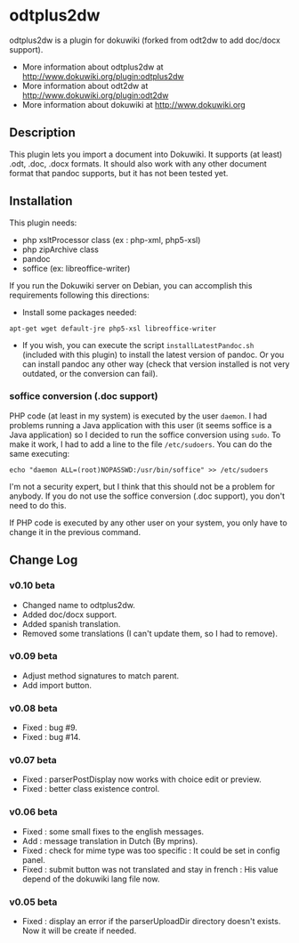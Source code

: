# odtplus2dw

odtplus2dw is a plugin for dokuwiki (forked from odt2dw to add doc/docx support).

- More information about odtplus2dw at http://www.dokuwiki.org/plugin:odtplus2dw
- More information about odt2dw at http://www.dokuwiki.org/plugin:odt2dw
- More information about dokuwiki at http://www.dokuwiki.org

## Description

This plugin lets you import a document into Dokuwiki. It supports (at least) .odt, .doc, .docx formats. It should also work with any other document format that pandoc supports, but it has not been tested yet.

## Installation 

This plugin needs:

- php xsltProcessor class (ex : php-xml, php5-xsl)
- php zipArchive class
- pandoc
- soffice (ex: libreoffice-writer)

If you run the Dokuwiki server on Debian, you can accomplish this requirements following this directions:

- Install some packages needed:

`apt-get wget default-jre php5-xsl libreoffice-writer`

- If you wish, you can execute the script `installLatestPandoc.sh` (included with this plugin) to install the latest version of pandoc. Or you can install pandoc any other way (check that version installed is not very outdated, or the conversion can fail).

### soffice conversion (.doc support)

PHP code (at least in my system) is executed by the user `daemon`. I had problems running a Java application with this user (it seems soffice is a Java application) so I decided to run the soffice conversion using `sudo`. To make it work, I had to add a line to the file `/etc/sudoers`. You can do the same executing: 

`echo "daemon ALL=(root)NOPASSWD:/usr/bin/soffice" >> /etc/sudoers`

I'm not a security expert, but I think that this should not be a problem for anybody. If you do not use the soffice conversion (.doc support), you don't need to do this.

If PHP code is executed by any other user on your system, you only have to change it in the previous command.

## Change Log

### v0.10 beta

- Changed name to odtplus2dw.
- Added doc/docx support.
- Added spanish translation.
- Removed some translations (I can't update them, so I had to remove).

### v0.09 beta

- Adjust method signatures to match parent.
- Add import button.

### v0.08 beta

- Fixed : bug #9.
- Fixed : bug #14.

### v0.07 beta

- Fixed : parserPostDisplay now works with choice edit or preview.
- Fixed : better class existence control.

### v0.06 beta

- Fixed : some small fixes to the english messages.
- Add : message translation in Dutch (By mprins).
- Fixed : check for mime type was too specific : It could be set in config panel.
- Fixed : submit button was not translated and stay in french : His value depend of the dokuwiki lang file now.

### v0.05 beta

- Fixed : display an error if the parserUploadDir directory doesn't exists. Now it will be create if needed.
